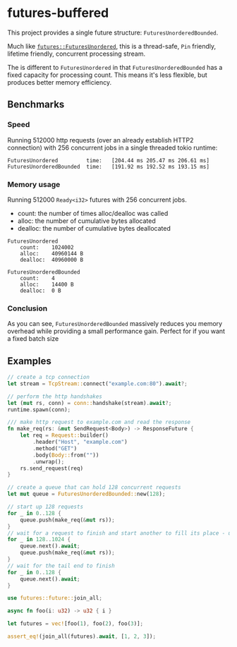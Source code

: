 # futures-buffered

This project provides a single future structure: `FuturesUnorderedBounded`.

Much like [`futures::FuturesUnordered`](https://docs.rs/futures/0.3.25/futures/stream/struct.FuturesUnordered.html), this is a thread-safe, `Pin` friendly, lifetime friendly, concurrent processing stream.

The is different to `FuturesUnordered` in that `FuturesUnorderedBounded` has a fixed capacity for processing count. This means it's less flexible, but produces better memory efficiency.

## Benchmarks

### Speed

Running 512000 http requests (over an already establish HTTP2 connection) with 256 concurrent jobs
in a single threaded tokio runtime:

```
FuturesUnordered         time:   [204.44 ms 205.47 ms 206.61 ms]
FuturesUnorderedBounded  time:   [191.92 ms 192.52 ms 193.15 ms]
```

### Memory usage

Running 512000 `Ready<i32>` futures with 256 concurrent jobs.

- count: the number of times alloc/dealloc was called
- alloc: the number of cumulative bytes allocated
- dealloc: the number of cumulative bytes deallocated

```
FuturesUnordered
    count:    1024002
    alloc:    40960144 B
    dealloc:  40960000 B

FuturesUnorderedBounded
    count:    4
    alloc:    14400 B
    dealloc:  0 B
```

### Conclusion

As you can see, `FuturesUnorderedBounded` massively reduces you memory overhead while providing a small performance gain. Perfect for if you want a fixed batch size

## Examples

```rust
// create a tcp connection
let stream = TcpStream::connect("example.com:80").await?;

// perform the http handshakes
let (mut rs, conn) = conn::handshake(stream).await?;
runtime.spawn(conn);

/// make http request to example.com and read the response
fn make_req(rs: &mut SendRequest<Body>) -> ResponseFuture {
    let req = Request::builder()
        .header("Host", "example.com")
        .method("GET")
        .body(Body::from(""))
        .unwrap();
    rs.send_request(req)
}

// create a queue that can hold 128 concurrent requests
let mut queue = FuturesUnorderedBounded::new(128);

// start up 128 requests
for _ in 0..128 {
    queue.push(make_req(&mut rs));
}
// wait for a request to finish and start another to fill its place - up to 1024 total requests
for _ in 128..1024 {
    queue.next().await;
    queue.push(make_req(&mut rs));
}
// wait for the tail end to finish
for _ in 0..128 {
    queue.next().await;
}
```

```rust
use futures::future::join_all;

async fn foo(i: u32) -> u32 { i }

let futures = vec![foo(1), foo(2), foo(3)];

assert_eq!(join_all(futures).await, [1, 2, 3]);
```

